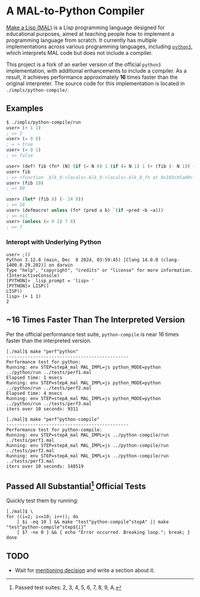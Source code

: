 # A MAL-to-Python Compiler 

[Make a Lisp (MAL)](https://github.com/kanaka/mal/tree/master) is a Lisp
programming language designed for educational purposes, aimed at teaching
people how to implement a programming language from scratch. It currently has
multiple implementations across various programming languages, including
[`python3`](https://github.com/kanaka/mal/tree/master/impls/python3), which
interprets MAL code but does not include a compiler.

This project is a fork of an earlier version of the official `python3`
implementation, with additional enhancements to include a compiler. As a
result, it achieves performance approximately **16** times faster than the
original interpreter. The source code for this implementation is located in
`./impls/python-compile/`.

## Examples

``` lisp
$ ./impls/python-compile/run
user> (+ 1 1)
; => 2
user> (= 0 0)
; = > true
user> (= 0 1)
; => false

user> (def! fib (fn* (N) (if (= N 0) 1 (if (= N 1) 1 (+ (fib (- N 1)) (fib (- N 2)))))))
user> fib
; => <function _blk_0.<locals>.blk_0.<locals>.blk_0_fn at 0x103cb5a80>
user> (fib 10)
; => 89

user> (let* (fib 8) (- 24 8))
; => 16
user> (defmacro! unless (fn* (pred a b) `(if ~pred ~b ~a)))
; => nil
user> (unless (= 0 1) 7 8)
; => 7
```

### Interopt with Underlying Python

``` shell
user> ;()
Python 3.12.8 (main, Dec  8 2024, 03:59:45) [Clang 14.0.0 (clang-1400.0.29.202)] on darwin
Type "help", "copyright", "credits" or "license" for more information.
(InteractiveConsole)
[PYTHON]> _lisp_prompt = 'lisp> '
[PYTHON]> LISP()
LISP()
lisp> (+ 1 1)
2
```

## ~16 Times Faster Than The Interpreted Version

Per the official performance test suite, `python-compile` is near
16 times faster than the interpreted version.

``` shell
[./mal]$ make "perf^python"
----------------------------------------------
Performance test for python:
Running: env STEP=stepA_mal MAL_IMPL=js python_MODE=python ../python/run ../tests/perf1.mal
Elapsed time: 1 msecs
Running: env STEP=stepA_mal MAL_IMPL=js python_MODE=python ../python/run ../tests/perf2.mal
Elapsed time: 4 msecs
Running: env STEP=stepA_mal MAL_IMPL=js python_MODE=python ../python/run ../tests/perf3.mal
iters over 10 seconds: 9311

[./mal]$ make "perf^python-compile"
----------------------------------------------
Performance test for python-compile:
Running: env STEP=stepA_mal MAL_IMPL=js ../python-compile/run ../tests/perf1.mal
Running: env STEP=stepA_mal MAL_IMPL=js ../python-compile/run ../tests/perf2.mal
Running: env STEP=stepA_mal MAL_IMPL=js ../python-compile/run ../tests/perf3.mal
iters over 10 seconds: 148519
```

## Passed All Substantial[^1] Official Tests

Quickly test them by running:

``` shell
[./mal]$ \
for ((i=2; i<=10; i++)); do
    [ $i -eq 10 ] && make "test^python-compile^stepA" || make "test^python-compile^step${i}"
    [ $? -ne 0 ] && { echo "Error occurred. Breaking loop."; break; }
done
```

## TODO

+ Wait for [mentioning decision](https://github.com/kanaka/mal/pull/653) and
  write a section about it.

[^1]: Passed test suites: 2, 3, 4, 5, 6, 7, 8, 9, A.
